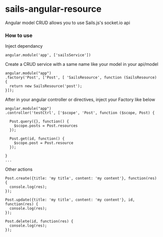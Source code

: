 # sails-angular-resource
Angular model CRUD allows you to use Sails.js's socket.io api



### How to use

Inject dependancy
```
angular.module('app', ['sailsService'])

```

Create a CRUD service with a same name like your model in your api/model

```
angular.module("app")
.factory('Post', ['Post', [ 'SailsResource', function (SailsResource) {
  return new SailsResource('post');
}]);
```

After in your angular controller or directives, inject your Factory like below
```
angular.module("app")
.controller('testCtrl', ['$scope', 'Post', function ($scope, Post) {

  Post.query({}, function() {
    $scope.posts = Post.resources
  });

  Post.get(id, function() {
    $scope.post = Post.resource
  });

}
...

```

Other actions

```
Post.create({title: 'my title', content: 'my content'}, function(res) {
  console.log(res);
});

Post.update({title: 'my title', content: 'my content'}, id, function(res) {
  console.log(res);
});

Post.delete(id, function(res) {
  console.log(res);
});



```




